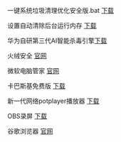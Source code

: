 一键系统垃圾清理优化安全版.bat [下载](https://share.feijipan.com/s/KWFBaSt8)  

<!-- more -->

设置自动清除后台运行内存 [下载](https://share.feijipan.com/s/FfFBbdCl)  

<!-- more -->

华为自研第三代AI智能杀毒引擎[下载](https://qiankun-saas.huawei.com/dm-web/#/product/detail/edrPersonal)

<!-- more -->

火绒安全 [官网](https://www.huorong.cn/)


<!-- more -->

微软电脑管家 [官网](https://pcmanager.microsoft.com/zh-cn?channel=303401)

<!-- more -->

卡巴斯基免费版 [下载](https://share.feijipan.com/s/xpFB6Pz8)


<!-- more -->


新一代网络potplayer播放器 [下载](http://potplayer.tv/?lang=zh_CN)


<!-- more -->


OBS录屏 [下载](https://share.feijipan.com/s/ghFB8v4q)


<!-- more -->

谷歌浏览器 [官网](https://www.google.cn/chrome/index.html)